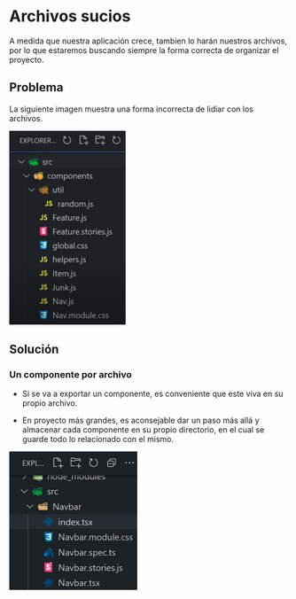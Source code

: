 # Archivos sucios

A medida que nuestra aplicación crece, tambien lo harán nuestros archivos, por lo que estaremos buscando siempre la forma correcta de organizar el proyecto.

## Problema

La siguiente imagen muestra una forma incorrecta de lidiar con los archivos.

<img src="../src/files.png" height=350>

## Solución

### Un componente por archivo

- Si se va a exportar un componente, es conveniente que este viva en su propio archivo.

- En proyecto más grandes, es aconsejable dar un paso más allá y almacenar cada componente en su propio directorio, en el cual se guarde todo lo relacionado con el mismo.

<img src="../src/files2.png" height="250" >
